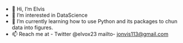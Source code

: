 - 👋 Hi, I’m Elvis
- 👀 I’m interested in DataScience
- 🌱 I’m currently learning how to use Python and its packages to chun data into figures.
- 📫 Reach me at - Twitter @elvox23 mailto- jonvis113@gmail.com 

<!---
jonvis23/jonvis23 is a ✨ special ✨ repository because its `README.md` (this file) appears on your GitHub profile.
You can click the Preview link to take a look at your changes.
--->
